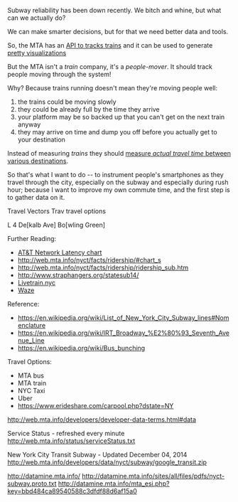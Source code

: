 
Subway reliability has been down recently. We bitch and whine, but what can we actually do?

We can make smarter decisions, but for that we need better data and tools.

So, the MTA has an [API to tracks trains](http://apps.mta.info/traintime/)
and it can be used to generate [pretty visualizations](http://www.livetrain.nyc/)

But the MTA isn't a *train* company, it's a *people-mover*.
It should track people moving through the system!

Why? Because trains running doesn't mean they're moving people well:

1. the trains could be moving slowly
2. they could be already full by the time they arrive
3. your platform may be so backed up that you can't get on the next train anyway
4. they may arrive on time and dump you off before you actually get to your destination

Instead of measuring *trains* they should [measure *actual travel time*
between various destinations](https://ipnetwork.bgtmo.ip.att.net/pws/network_delay.html).

So that's what I want to do -- to instrument people's smartphones as they
travel through the city, especially on the subway and especially during
rush hour; because I want to improve my own commute time, and the first
step is to gather data on it.

Travel Vectors
Trav
travel options

L 4
De[kalb Ave]
Bo[wling Green]

Further Reading:
* [AT&T Network Latency chart](https://ipnetwork.bgtmo.ip.att.net/pws/network_delay.html)
* http://web.mta.info/nyct/facts/ridership/#chart_s
* http://web.mta.info/nyct/facts/ridership/ridership_sub.htm
* http://www.straphangers.org/statesub14/
* [Livetrain.nyc](http://www.livetrain.nyc/)
* [Waze](https://www.waze.com/livemap)

Reference:
* https://en.wikipedia.org/wiki/List_of_New_York_City_Subway_lines#Nomenclature
* https://en.wikipedia.org/wiki/IRT_Broadway_%E2%80%93_Seventh_Avenue_Line
* https://en.wikipedia.org/wiki/Bus_bunching

Travel Options:
* MTA bus
* MTA train
* NYC Taxi
* Uber
* https://www.erideshare.com/carpool.php?dstate=NY


http://web.mta.info/developers/developer-data-terms.html#data

Service Status - refreshed every minute
http://web.mta.info/status/serviceStatus.txt

New York City Transit Subway - Updated December 04, 2014
http://web.mta.info/developers/data/nyct/subway/google_transit.zip

http://datamine.mta.info/
http://datamine.mta.info/sites/all/files/pdfs/nyct-subway.proto.txt
http://datamine.mta.info/mta_esi.php?key=bbd484ca89540588c3dfdf88d6af15a0
